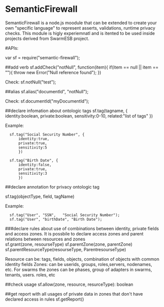 # SemanticFirewall
SemanticFirewall is a node.js moodule that can be extended to create your own "specific language" to represent asserts, validations, runtime privacy checks. This module is higly experiemnatl and is itented to be used inside projects derived from SwarmESB project.


#APIs:

var sf = require("semantic-firewall");

##add verb 
    sf.addCheck("notNull", function(item){
      if(item == null || item == ""){
        throw new Error("Null reference found");
    })

  Check:
  sf.notNull("test");

##alias
  sf.alias("documentId", "notNull");

Check:
  sf.documentId("myDocumentId");


##declare infomation about ontologic tags 
    sf.tag(tagname, {
        identity:boolean,
        private:boolean,
        sensitivity:0-10,
        related:"list of tags"
        })

Example:

      sf.tag("Social Security Number", {
          identity:true,
          private:true,
          sensitivity:5
          })
        
      sf.tag("Birth Date", {
          identity:false,
          private:true,
          sensitivity:3
          })
          
##declare annotation for privacy ontologic tag 

sf.tag(objectType, field, tagName)

 Example:
 
      sf.tag("User", "SSN",   "Social Security Number");
      sf.tag("User", "birthDate", "Birth Date");
  
###declare rules about use of combinations between identity, private fields and access zones. It is possbile to declare access zones and parent relations between resources and zones  
      sf.grant(zone, resourseType)
      sf.parentZone(zone, parentZone)
      sf.parentResourceType(resourseType, ParentresourseType)

Resource can be: tags, fields, objects, combination of objects with common identity fields
Zones: can be userids, groups, roles,servers, nodenames, etc. 
  For swarms  the zones can be  phases, group of adapters in swarms, tenants, users. roles, etc 


##check usage
      sf.allow(zone, resource, resurceType): boolean

##get report with all usages of private data in zones that don't have declared access in rules
    sf.getReport()
  
  
  

